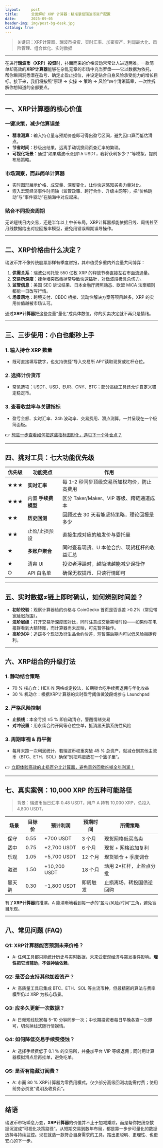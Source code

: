 ```yaml
---
layout:     post
title:      全面解析 XRP 计算器：精准掌控瑞波币资产配置
date:       2025-09-05
header-img: img/post-bg-desk.jpg
catalog: true
---
```


> 关键词：XRP计算器、瑞波币投资、实时汇率、加密资产、利润最大化、风险管理、组合优化、实时数据

---

在进行**瑞波币（XRP）投资**时，扑面而来的价格波动常常让人进退两难。一款简单却高效的**XRP计算器**能够在杂乱无章的市场中充当罗盘——它以数据为依托，帮你瞬间洞悉潜在盈亏、确定止盈止损位，并设定贴合自身风险承受能力的增长目标。接下来，我们将按照“原理 → 实操 → 策略 → 风险”四个清晰篇章，一次性拆解你想知道的全部要点。

---

## 一、XRP计算器的核心价值

### 一键决策，减少估算误差
- **精准测算**：输入持仓量与预期价差即可得出盈亏区间，避免因口算而低估滑点。
- **节省时间**：秒级出结果，远离手动切换网页查汇率的繁琐。
- **可视化场景**：通过“如果瑞波币涨到1.5 USDT，我将获利多少？”等模拟，提前布局策略。

### 市场洞察，而非简单计算器
- 实时图形展示价格、成交量、深度变化，让你快速感知买卖力量对比。
- 嵌入宏观经济事件时间轴（监管政策、跨行合作、升级主网等），把“价格跳动”与“事件驱动”在脑海中对应起来。

### 贴合不同投资周期
无论短线日内交易，还是半年以上中长布局，XRP计算器都能依据日线、周线甚至月线数据给出对应回报率模型，避免用错误周期误导操作。

---

## 二、XRP价格由什么决定？

瑞波币并不像传统股票那样有季度财报，其市值受多重内外变量共同博弈：

1. **供需关系**：瑞波公司托管 550 亿枚 XRP 的释放节奏直接左右市面流通量。
2. **交易所深度**：挂单墙突然撤掉常导致快速插针，对做波段极具杀伤力。
3. **监管信息**：美国 SEC 诉讼结果、日本金融厅牌照动态、欧盟 MiCA 法案细则都能一日改写行情。
4. **场景落地**：跨境支付、CBDC 桥接、流动性解决方案等项目越多，XRP 的实用价值越被市场认可。

通过**XRP计算器**把这些变量“量化”成具体数值，你的买卖决定就不再只是情绪。

---

## 三、三步使用：小白也能秒上手

### 1. 输入持仓 XRP 数量
   - 既可直接填写数字，也支持快捷“导入交易所 API”读取现货或杠杆仓位。
### 2. 选择计价货币
   - 常见选项：USDT、USD、EUR、CNY、BTC；部分高级工具还允许自定义锚定稳定币。
### 3. 查看收益率与关键指标
   - 盈亏金额、实时汇率、24h 波动率、交易费用、滑点测算，一并呈现在一个极简面板。

👉 [想进一步查看如何把这些指标图形化，遇见下一个补仓点？](https://okxdog.com/)

---

## 四、挑对工具：七大功能优先级

| 优先级 | 功能亮点 | 作用 |
| --- | --- | --- |
| ★★★ | **实时汇率** | 每 1–2 秒同步顶级交易所加权均价，防止高费用 |
| ★★★ | 内置 **手续费模型** | 区分 Taker/Maker、VIP 等级、跨链通道成本 |
| ★★ | **历史回测** | 回顾过去 30 天若能坚持策略，理论回报是多少 |
| ★★ | 止盈/止损预设 | 直接生成对应的触发价与委托量 |
| ★ | **多账户聚合** | 同时查看现货、U 本位合约、现货杠杆的收益汇总 |
| ★ | 清爽 UI | 投资者浮躁时，越简洁越能减少误操作 |
| ○ | API 白名单 | 确保无权提币、只读行情即可 |

---

## 五、实时数据≠链上即时确认，如何辨别时间差？

- **初阶校验**：观察计算器给的价格与 CoinGecko 首页是否误差 >0.2%（常见带宽延迟范围）。
- **进阶层级**：打开交易所深度图对比，同时注意成交量突增时段——如果你在电报群看到大额转账，而计算器尚未反映，可先暂停操作。
- **高阶对冲**：追踪多个现货及衍生品合约价差，短暂滞后期内可以低风险搬砖套利。

---

## 六、XRP组合的升级打法

### 1. 静动结合策略  
   - 70 % 核心仓：HEX-N 网格或定投法，长期锁仓吃手续费返佣与年化收益  
   - 30 % 机动仓：根据XRP计算器的实时盈亏阈值做波段或参与 Launchpad

### 2. 严格风险控制  
   - **止损线**：本金亏损 ≥5 % 即自动清仓，警醒情绪交易  
   - **对冲设置**：用永续合约开同等仓位空单，抵消黑天鹅系统性风险

### 3. 周期审视 & 再平衡  
   - 每月末跑一次利润统计，若瑞波币权重突破 45 % 总资产，就减仓到其他主流币（BTC、ETH、SOL）确保“别把鸡蛋放在一个篮子里”。

👉 [立即体验高效的止损百分比计算器，避免意外回撤吃掉全年利润！](https://okxdog.com/)

---

## 七、真实案例：10,000 XRP 的五种可能路径

> 背景：瑞波币当日汇率 0.48 USDT，用户 A 持有 10,000 XRP，总投入 4,800 USDT。

| 场景 | 目标价 | 预计利润 | 预期时间 | 所需策略 |
| --- | --- | --- | --- | --- |
| 保守 | 0.55 | +700 USDT | 3 个月 | 现货网格低买高卖 |
| 适中 | 0.75 | +2,700 USDT | 6 个月 | 现货 + 网格追加复利 |
| 乐观 | 1.05 | +5,700 USDT | 12 个月 | 现货锁仓 + 季度调仓 |
| 激进 | 1.50 | +10,200 USDT | 18 个月 | 动用 2×杠杆，止盈点分批 |
| 黑天鹅 | 0.30 | −1,800 USDT | 即周触发 | 止损离场，转投国债逆回购 |

有了**XRP计算器**的推演，A 能清晰地看到每一步的“盈亏/风险/时间”三角，避免盲目乐观。

---

## 八、常见问题 (FAQ)

### Q1: XRP计算器能否预测未来价格？
- A: 任何工具都只能统计历史与实时数据，未来受宏观经济与突发事件影响。**理性把它当辅助，不做神谕依赖**。

### Q2: 是否会支持其他加密资产？
- A: 高质量工具已集成 BTC、ETH、SOL 等主流币种，但最精密的算法与费率模型仍以 XRP 为核心场景。

### Q3: 应多久更新一次数据？
- A: 日频短线玩家每 5–10 分钟同步一次；中长期投资者每日早晚各查一次即可，切勿掉线式随行情娱情。

### Q4: 如何降低交易手续费侵蚀？
- A: 选择手续费低于 0.1 % 的交易所，并叠加平台 VIP 等级返佣；同时用计算器模拟滑点后再挂单，避免吃单。

### Q5: 是否有隐藏订阅费？
- A: 市面 80 % XRP计算器为零费用模式，仅少部分高级回测功能需付费；使用前务必浏览“说明及收费页”。

---

## 结语

瑞波币市场瞬息万变，**XRP计算器**的价值并不止于加减乘除，而是帮你把纷杂数据沉淀成“可视化决策路径”。从短期交易到数年布局，都是靠一步步可量化的数据选择与持续监控。现在就选一款符合自身需求的工具，踏出更聪明、更理性、也更安心的下一步。